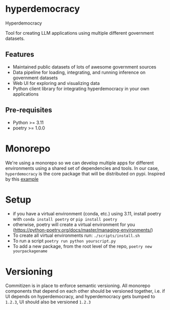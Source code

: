 # hyperdemocracy

Hyperdemocracy

Tool for creating LLM applications using multiple different government datasets.

## Features

- Maintained public datasets of lots of awesome government sources
- Data pipeline for loading, integrating, and running inference on government datasets
- Web UI for exploring and visualizing data
- Python client library for integrating hyperdemocracy in your own applications


## Pre-requisites
- Python >= 3.11
- poetry >= 1.0.0

# Monorepo 
We're using a monorepo so we can develop multiple apps for different environments using a shared set of dependencies and tools.
In our case, `hyperdemocracy` is the core package that will be distributed on pypi.
Inspired by this [example](https://gerben-oostra.medium.com/python-poetry-mono-repo-without-limitations-dd63b47dc6b8)

# Setup
- if you have a virtual environment (conda, etc.) using 3.11, install poetry with `conda install poetry` or `pip install poetry`
- otherwise, poetry will create a virtual environment for you (https://python-poetry.org/docs/master/managing-environments/)
- To create all virtual environments run: `./scripts/install.sh`
- To run a script `poetry run python yourscript.py`
- To add a new package, from the root level of the repo, `poetry new yourpackagename`


# Versioning
Commitizen is in place to enforce semantic versioning. All monorepo components that depend on each other should be versioned together, i.e. if UI depends on hyperdemocracy, and hyperdemocracy gets bumped to `1.2.3`, UI should also be versioned `1.2.3`